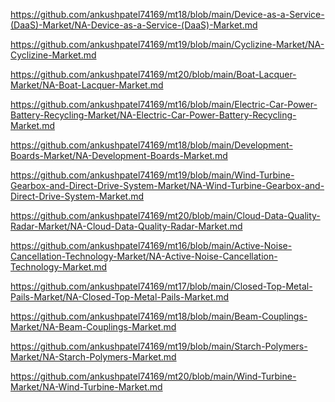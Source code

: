 <p><a href="https://github.com/ankushpatel74169/mt18/blob/main/Device-as-a-Service-(DaaS)-Market/NA-Device-as-a-Service-(DaaS)-Market.md">https://github.com/ankushpatel74169/mt18/blob/main/Device-as-a-Service-(DaaS)-Market/NA-Device-as-a-Service-(DaaS)-Market.md</a></p><p><a href="https://github.com/ankushpatel74169/mt19/blob/main/Cyclizine-Market/NA-Cyclizine-Market.md">https://github.com/ankushpatel74169/mt19/blob/main/Cyclizine-Market/NA-Cyclizine-Market.md</a></p><p><a href="https://github.com/ankushpatel74169/mt20/blob/main/Boat-Lacquer-Market/NA-Boat-Lacquer-Market.md">https://github.com/ankushpatel74169/mt20/blob/main/Boat-Lacquer-Market/NA-Boat-Lacquer-Market.md</a></p><p><a href="https://github.com/ankushpatel74169/mt16/blob/main/Electric-Car-Power-Battery-Recycling-Market/NA-Electric-Car-Power-Battery-Recycling-Market.md">https://github.com/ankushpatel74169/mt16/blob/main/Electric-Car-Power-Battery-Recycling-Market/NA-Electric-Car-Power-Battery-Recycling-Market.md</a></p><p><a href="https://github.com/ankushpatel74169/mt18/blob/main/Development-Boards-Market/NA-Development-Boards-Market.md">https://github.com/ankushpatel74169/mt18/blob/main/Development-Boards-Market/NA-Development-Boards-Market.md</a></p><p><a href="https://github.com/ankushpatel74169/mt19/blob/main/Wind-Turbine-Gearbox-and-Direct-Drive-System-Market/NA-Wind-Turbine-Gearbox-and-Direct-Drive-System-Market.md">https://github.com/ankushpatel74169/mt19/blob/main/Wind-Turbine-Gearbox-and-Direct-Drive-System-Market/NA-Wind-Turbine-Gearbox-and-Direct-Drive-System-Market.md</a></p><p><a href="https://github.com/ankushpatel74169/mt20/blob/main/Cloud-Data-Quality-Radar-Market/NA-Cloud-Data-Quality-Radar-Market.md">https://github.com/ankushpatel74169/mt20/blob/main/Cloud-Data-Quality-Radar-Market/NA-Cloud-Data-Quality-Radar-Market.md</a></p><p><a href="https://github.com/ankushpatel74169/mt16/blob/main/Active-Noise-Cancellation-Technology-Market/NA-Active-Noise-Cancellation-Technology-Market.md">https://github.com/ankushpatel74169/mt16/blob/main/Active-Noise-Cancellation-Technology-Market/NA-Active-Noise-Cancellation-Technology-Market.md</a></p><p><a href="https://github.com/ankushpatel74169/mt17/blob/main/Closed-Top-Metal-Pails-Market/NA-Closed-Top-Metal-Pails-Market.md">https://github.com/ankushpatel74169/mt17/blob/main/Closed-Top-Metal-Pails-Market/NA-Closed-Top-Metal-Pails-Market.md</a></p><p><a href="https://github.com/ankushpatel74169/mt18/blob/main/Beam-Couplings-Market/NA-Beam-Couplings-Market.md">https://github.com/ankushpatel74169/mt18/blob/main/Beam-Couplings-Market/NA-Beam-Couplings-Market.md</a></p><p><a href="https://github.com/ankushpatel74169/mt19/blob/main/Starch-Polymers-Market/NA-Starch-Polymers-Market.md">https://github.com/ankushpatel74169/mt19/blob/main/Starch-Polymers-Market/NA-Starch-Polymers-Market.md</a></p><p><a href="https://github.com/ankushpatel74169/mt20/blob/main/Wind-Turbine-Market/NA-Wind-Turbine-Market.md">https://github.com/ankushpatel74169/mt20/blob/main/Wind-Turbine-Market/NA-Wind-Turbine-Market.md</a></p>
